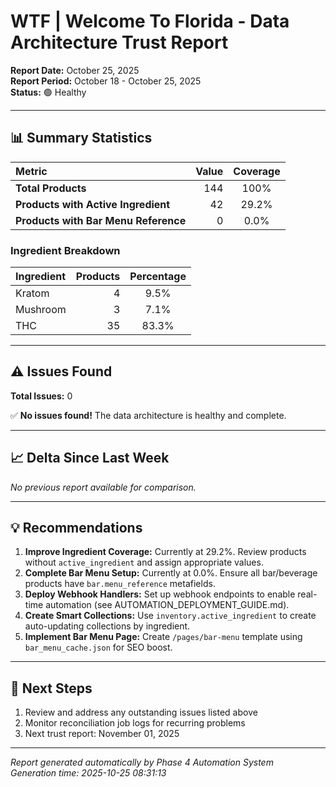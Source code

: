 # WTF | Welcome To Florida - Data Architecture Trust Report
**Report Date:** October 25, 2025  
**Report Period:** October 18 - October 25, 2025  
**Status:** 🟢 Healthy  

---

## 📊 Summary Statistics

| Metric | Value | Coverage |
|:---|---:|:---:|
| **Total Products** | 144 | 100% |
| **Products with Active Ingredient** | 42 | 29.2% |
| **Products with Bar Menu Reference** | 0 | 0.0% |

### Ingredient Breakdown

| Ingredient | Products | Percentage |
|:---|---:|:---:|
| Kratom | 4 | 9.5% |
| Mushroom | 3 | 7.1% |
| THC | 35 | 83.3% |

---

## ⚠️ Issues Found

**Total Issues:** 0

✅ **No issues found!** The data architecture is healthy and complete.

---

## 📈 Delta Since Last Week

*No previous report available for comparison.*

---

## 💡 Recommendations

1. **Improve Ingredient Coverage:** Currently at 29.2%. Review products without `active_ingredient` and assign appropriate values.
2. **Complete Bar Menu Setup:** Currently at 0.0%. Ensure all bar/beverage products have `bar.menu_reference` metafields.
3. **Deploy Webhook Handlers:** Set up webhook endpoints to enable real-time automation (see AUTOMATION_DEPLOYMENT_GUIDE.md).
4. **Create Smart Collections:** Use `inventory.active_ingredient` to create auto-updating collections by ingredient.
5. **Implement Bar Menu Page:** Create `/pages/bar-menu` template using `bar_menu_cache.json` for SEO boost.

---

## 📅 Next Steps

1. Review and address any outstanding issues listed above
2. Monitor reconciliation job logs for recurring problems
3. Next trust report: November 01, 2025

---

*Report generated automatically by Phase 4 Automation System*  
*Generation time: 2025-10-25 08:31:13*